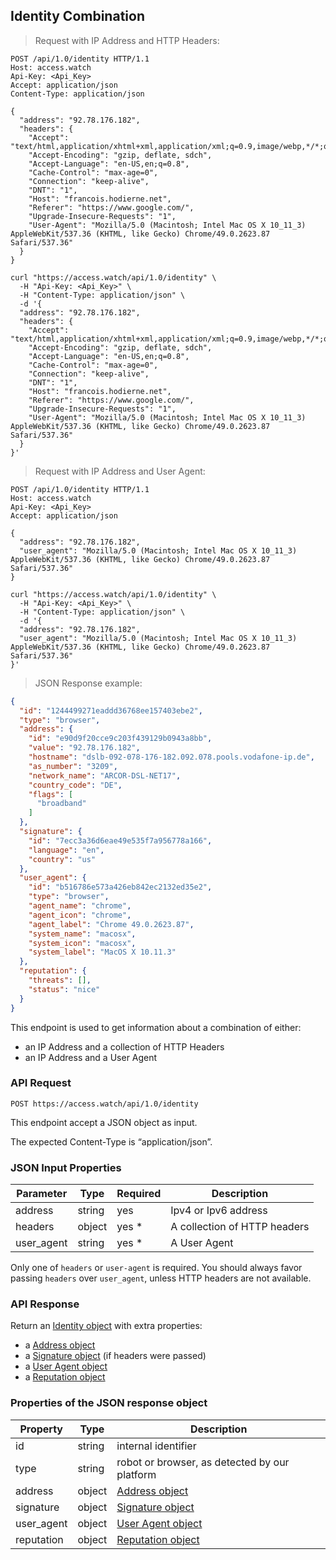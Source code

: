 ## Identity Combination

> Request with IP Address and HTTP Headers:

```http
POST /api/1.0/identity HTTP/1.1
Host: access.watch
Api-Key: <Api_Key>
Accept: application/json
Content-Type: application/json

{
  "address": "92.78.176.182",
  "headers": {
    "Accept": "text/html,application/xhtml+xml,application/xml;q=0.9,image/webp,*/*;q=0.8",
    "Accept-Encoding": "gzip, deflate, sdch",
    "Accept-Language": "en-US,en;q=0.8",
    "Cache-Control": "max-age=0",
    "Connection": "keep-alive",
    "DNT": "1",
    "Host": "francois.hodierne.net",
    "Referer": "https://www.google.com/",
    "Upgrade-Insecure-Requests": "1",
    "User-Agent": "Mozilla/5.0 (Macintosh; Intel Mac OS X 10_11_3) AppleWebKit/537.36 (KHTML, like Gecko) Chrome/49.0.2623.87 Safari/537.36"
  }
}
```

```shell
curl "https://access.watch/api/1.0/identity" \
  -H "Api-Key: <Api_Key>" \
  -H "Content-Type: application/json" \
  -d '{
  "address": "92.78.176.182",
  "headers": {
    "Accept": "text/html,application/xhtml+xml,application/xml;q=0.9,image/webp,*/*;q=0.8",
    "Accept-Encoding": "gzip, deflate, sdch",
    "Accept-Language": "en-US,en;q=0.8",
    "Cache-Control": "max-age=0",
    "Connection": "keep-alive",
    "DNT": "1",
    "Host": "francois.hodierne.net",
    "Referer": "https://www.google.com/",
    "Upgrade-Insecure-Requests": "1",
    "User-Agent": "Mozilla/5.0 (Macintosh; Intel Mac OS X 10_11_3) AppleWebKit/537.36 (KHTML, like Gecko) Chrome/49.0.2623.87 Safari/537.36"
  }
}'
```

> Request with IP Address and User Agent:

```http
POST /api/1.0/identity HTTP/1.1
Host: access.watch
Api-Key: <Api_Key>
Accept: application/json

{
  "address": "92.78.176.182",
  "user_agent": "Mozilla/5.0 (Macintosh; Intel Mac OS X 10_11_3) AppleWebKit/537.36 (KHTML, like Gecko) Chrome/49.0.2623.87 Safari/537.36"
}
```

```shell
curl "https://access.watch/api/1.0/identity" \
  -H "Api-Key: <Api_Key>" \
  -H "Content-Type: application/json" \
  -d '{
  "address": "92.78.176.182",
  "user_agent": "Mozilla/5.0 (Macintosh; Intel Mac OS X 10_11_3) AppleWebKit/537.36 (KHTML, like Gecko) Chrome/49.0.2623.87 Safari/537.36"
}'
```

> JSON Response example:

```json
{
  "id": "1244499271eaddd36768ee157403ebe2",
  "type": "browser",
  "address": {
    "id": "e90d9f20cce9c203f439129b0943a8bb",
    "value": "92.78.176.182",
    "hostname": "dslb-092-078-176-182.092.078.pools.vodafone-ip.de",
    "as_number": "3209",
    "network_name": "ARCOR-DSL-NET17",
    "country_code": "DE",
    "flags": [
      "broadband"
    ]
  },
  "signature": {
    "id": "7ecc3a36d6eae49e535f7a956778a166",
    "language": "en",
    "country": "us"
  },
  "user_agent": {
    "id": "b516786e573a426eb842ec2132ed35e2",
    "type": "browser",
    "agent_name": "chrome",
    "agent_icon": "chrome",
    "agent_label": "Chrome 49.0.2623.87",
    "system_name": "macosx",
    "system_icon": "macosx",
    "system_label": "MacOS X 10.11.3"
  },
  "reputation": {
    "threats": [],
    "status": "nice"
  }
}
```

This endpoint is used to get information about a combination of either:

 * an IP Address and a collection of HTTP Headers
 * an IP Address and a User Agent

### API Request

`POST https://access.watch/api/1.0/identity`

This endpoint accept a JSON object as input.

The expected Content-Type is “application/json”.

### JSON Input Properties

Parameter  | Type   | Required | Description
---------- | ------ | -------- | -----------
address    | string |   yes    | Ipv4 or Ipv6 address
headers    | object |   yes *  | A collection of HTTP headers
user_agent | string |   yes *  | A User Agent

Only one of `headers` or `user-agent` is required. You should always favor passing `headers` over `user_agent`, unless HTTP headers are not available.

### API Response

Return an [Identity object](#identity-combination-object) with extra properties:

 * a [Address object](#ip-address-object)
 * a [Signature object](#headers-signature-object) (if headers were passed)
 * a [User Agent object](#user-agent-object)
 * a [Reputation object](#reputation-object)

### Properties of the JSON response object

Property   | Type    | Description
---------- | ------- | -----------
id         | string  | internal identifier
type       | string  | robot or browser, as detected by our platform
address    | object  | [Address object](#ip-address-object)
signature  | object  | [Signature object](#headers-signature-object)
user_agent | object  | [User Agent object](#user-agent-object)
reputation | object  | [Reputation object](#reputation-object)
